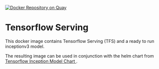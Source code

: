 [![Docker Repository on Quay](https://quay.io/repository/thomasjungblut/tfs-inception/status "Docker Repository on Quay")](https://quay.io/repository/thomasjungblut/tfs-inception)

# Tensorflow Serving

This docker image contains Tensorflow Serving (TFS) and a ready to run inceptionv3 model. 

The resulting image can be used in conjunction with the helm chart from [Tensorflow Inception Model Chart
](https://github.com/kubernetes/charts/tree/master/incubator/tensorflow-inception). 
